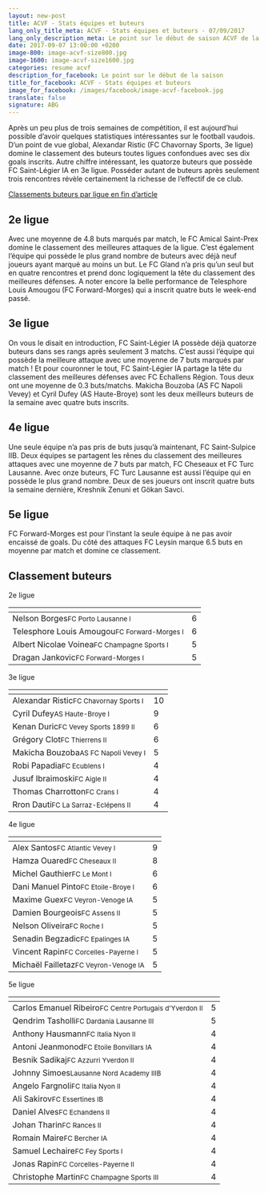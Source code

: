 ```yaml
---
layout: new-post
title: ACVF - Stats équipes et buteurs
lang_only_title_meta: ACVF - Stats équipes et buteurs - 07/09/2017
lang_only_description_meta: Le point sur le début de saison ACVF de la 2e à la 5e ligue - Buteurs et statistiques équipes- 07/09/2017
date: 2017-09-07 13:00:00 +0200
image-800: image-acvf-size800.jpg
image-1600: image-acvf-size1600.jpg
categories: resume acvf
description_for_facebook: Le point sur le début de la saison
title_for_facebook: ACVF - Stats équipes et buteurs
image_for_facebook: /images/facebook/image-acvf-facebook.jpg
translate: false
signature: ABG
---
```

Après un peu plus de trois semaines de compétition, il est aujourd’hui possible d’avoir quelques statistiques intéressantes sur le football vaudois. D’un point de vue global, Alexandar Ristic (FC Chavornay Sports, 3e ligue) domine le classement des buteurs toutes ligues confondues avec ses dix goals inscrits. Autre chiffre intéressant, les quatorze buteurs que possède FC Saint-Légier IA en 3e ligue. Posséder autant de buteurs après seulement trois rencontres révèle certainement la richesse de l’effectif de ce club.

[Classements buteurs par ligue en fin d’article](#classement-buteurs)

## 2e ligue
Avec une moyenne de 4.8 buts marqués par match, le FC Amical Saint-Prex domine le classement des meilleures attaques de la ligue. C’est également l’équipe qui possède le plus grand nombre de buteurs avec déjà neuf joueurs ayant marqué au moins un but. Le FC Gland n’a pris qu’un seul but en quatre rencontres et prend donc logiquement la tête du classement des meilleures défenses. 
 A noter encore la belle performance de Telesphore Louis Amougou (FC Forward-Morges) qui a inscrit quatre buts le week-end passé.

## 3e ligue
On vous le disait en introduction, FC Saint-Légier IA possède déjà quatorze buteurs dans ses rangs après seulement 3 matchs. C’est aussi l’équipe qui possède la meilleure attaque avec une moyenne de 7 buts marqués par match ! Et pour couronner le tout, FC Saint-Légier IA partage la tête du classement des meilleures défenses avec FC Echallens Région. Tous deux ont une moyenne de 0.3 buts/matchs. Makicha Bouzoba (AS FC Napoli Vevey) et Cyril Dufey (AS Haute-Broye) sont les deux meilleurs buteurs de la semaine avec quatre buts inscrits.

## 4e ligue
Une seule équipe n’a pas pris de buts jusqu’à maintenant, FC Saint-Sulpice IIB. Deux équipes se partagent les rênes du classement des meilleures attaques avec une moyenne de 7 buts par match, FC Cheseaux et FC Turc Lausanne. Avec onze buteurs, FC Turc Lausanne est aussi l’équipe qui en possède le plus grand nombre. Deux de ses joueurs ont inscrit quatre buts la semaine dernière, Kreshnik Zenuni et Gökan Savci.

## 5e ligue
FC Forward-Morges est pour l’instant la seule équipe à ne pas avoir encaissé de goals. Du côté des attaques FC Leysin marque 6.5 buts en moyenne par match et domine ce classement.

## Classement buteurs

2e ligue

<table class="table"><thead><tr><th><i class="fa fa-male"></i></th><th><i class="fa fa-futbol-o"></i></th></tr></thead><tbody><tr><td>Nelson Borges<span class='d-block team-name'><small>FC Porto Lausanne l</small></span></td><td>6</td></tr><tr><td>Telesphore Louis Amougou<span class='d-block team-name'><small>FC Forward-Morges I</small></span></td><td>6</td></tr><tr><td>Albert Nicolae Voinea<span class='d-block team-name'><small>FC Champagne Sports I</small></span></td><td>5</td></tr><tr><td>Dragan Jankovic<span class='d-block team-name'><small>FC Forward-Morges I</small></span></td><td>5</td></tr></tbody></table>

3e ligue

<table class="table"><thead><tr><th><i class="fa fa-male"></i></th><th><i class="fa fa-futbol-o"></i></th></tr></thead><tbody><tr><td>Alexandar Ristic<span class='d-block team-name'><small>FC Chavornay Sports I</small></span></td><td>10</td></tr><tr><td>Cyril Dufey<span class='d-block team-name'><small>AS Haute-Broye I</small></span></td><td>9</td></tr><tr><td>Kenan Duric<span class='d-block team-name'><small>FC Vevey Sports 1899 II</small></span></td><td>6</td></tr><tr><td>Grégory Clot<span class='d-block team-name'><small>FC Thierrens II</small></span></td><td>6</td></tr><tr><td>Makicha Bouzoba<span class='d-block team-name'><small>AS FC Napoli Vevey I</small></span></td><td>5</td></tr><tr><td>Robi Papadia<span class='d-block team-name'><small>FC Ecublens I</small></span></td><td>4</td></tr><tr><td>Jusuf Ibraimoski<span class='d-block team-name'><small>FC Aigle II</small></span></td><td>4</td></tr><tr><td>Thomas Charrotton<span class='d-block team-name'><small>FC Crans I</small></span></td><td>4</td></tr><tr><td>Rron Dauti<span class='d-block team-name'><small>FC La Sarraz-Eclépens II</small></span></td><td>4</td></tr></tbody></table>

4e ligue

<table class="table"><thead><tr><th><i class="fa fa-male"></i></th><th><i class="fa fa-futbol-o"></i></th></tr></thead><tbody><tr><td>Alex Santos<span class='d-block team-name'><small>FC Atlantic Vevey l</small></span></td><td>9</td></tr><tr><td>Hamza Ouared<span class='d-block team-name'><small>FC Cheseaux II</small></span></td><td>8</td></tr><tr><td>Michel Gauthier<span class='d-block team-name'><small>FC Le Mont I</small></span></td><td>6</td></tr><tr><td>Dani Manuel Pinto<span class='d-block team-name'><small>FC Etoile-Broye I</small></span></td><td>6</td></tr><tr><td>Maxime Guex<span class='d-block team-name'><small>FC Veyron-Venoge IA</small></span></td><td>5</td></tr><tr><td>Damien Bourgeois<span class='d-block team-name'><small>FC Assens II</small></span></td><td>5</td></tr><tr><td>Nelson Oliveira<span class='d-block team-name'><small>FC Roche I</small></span></td><td>5</td></tr><tr><td>Senadin Begzadic<span class='d-block team-name'><small>FC Epalinges IA</small></span></td><td>5</td></tr><tr><td>Vincent Rapin<span class='d-block team-name'><small>FC Corcelles-Payerne l</small></span></td><td>5</td></tr><tr><td>Michaël Failletaz<span class='d-block team-name'><small>FC Veyron-Venoge IA</small></span></td><td>5</td></tr></tbody></table>

5e ligue

<table class="table"><thead><tr><th><i class="fa fa-male"></i></th><th><i class="fa fa-futbol-o"></i></th></tr></thead><tbody><tr><td>Carlos Emanuel Ribeiro<span class='d-block team-name'><small>FC Centre Portugais d'Yverdon II</small></span></td><td>5</td></tr><tr><td>Qendrim Tasholli<span class='d-block team-name'><small>FC Dardania Lausanne III</small></span></td><td>5</td></tr><tr><td>Anthony Hausmann<span class='d-block team-name'><small>FC Italia Nyon II</small></span></td><td>4</td></tr><tr><td>Antoni Jeanmonod<span class='d-block team-name'><small>FC Etoile Bonvillars IA</small></span></td><td>4</td></tr><tr><td>Besnik Sadikaj<span class='d-block team-name'><small>FC Azzurri Yverdon II</small></span></td><td>4</td></tr><tr><td>Johnny Simoes<span class='d-block team-name'><small>Lausanne Nord Academy IIIB</small></span></td><td>4</td></tr><tr><td>Angelo Fargnoli<span class='d-block team-name'><small>FC Italia Nyon II</small></span></td><td>4</td></tr><tr><td>Ali Sakirov<span class='d-block team-name'><small>FC Essertines IB</small></span></td><td>4</td></tr><tr><td>Daniel Alves<span class='d-block team-name'><small>FC Echandens II</small></span></td><td>4</td></tr><tr><td>Johan Tharin<span class='d-block team-name'><small>FC Rances II</small></span></td><td>4</td></tr><tr><td>Romain Maire<span class='d-block team-name'><small>FC Bercher IA</small></span></td><td>4</td></tr><tr><td>Samuel Lechaire<span class='d-block team-name'><small>FC Fey Sports l</small></span></td><td>4</td></tr><tr><td>Jonas Rapin<span class='d-block team-name'><small>FC Corcelles-Payerne II</small></span></td><td>4</td></tr><tr><td>Christophe Martin<span class='d-block team-name'><small>FC Champagne Sports III</small></span></td><td>4</td></tr></tbody></table>

